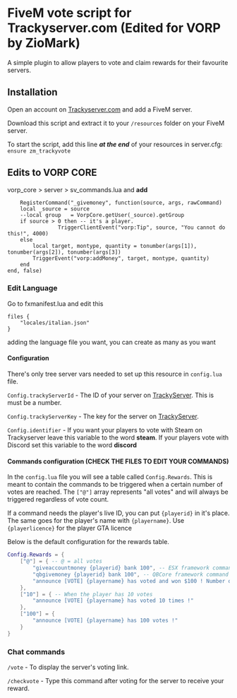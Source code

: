 # FiveM vote script for Trackyserver.com (Edited for VORP by ZioMark)

A simple plugin to allow players to vote and claim rewards for their favourite servers.

## Installation

Open an account on [Trackyserver.com](https://trackyserver.com/) and add a FiveM server.

Download this script and extract it to your `/resources` folder on your FiveM server.

To start the script, add this line ***at the end*** of your resources in server.cfg: `ensure zm_trackyvote`

## Edits to VORP CORE
 
vorp_core > server > sv_commands.lua and **add**

```
    RegisterCommand("_givemoney", function(source, args, rawCommand)
    local _source = source
    --local group   = VorpCore.getUser(_source).getGroup
    if source > 0 then -- it's a player.
                TriggerClientEvent("vorp:Tip", source, "You cannot do this!", 4000)
    else
        local target, montype, quantity = tonumber(args[1]), tonumber(args[2]), tonumber(args[3])
        TriggerEvent("vorp:addMoney", target, montype, quantity)
    end
end, false)
```

### Edit Language

Go to fxmanifest.lua and edit this

```
files {
    "locales/italian.json"
}
```

adding the language file you want, you can create as many as you want

#### Configuration

There's only tree server vars needed to set up this resource in `config.lua` file.

`Config.trackyServerId` - The ID of your server on [TrackyServer](https://www.trackyserver.com/). This is must be a number.

`Config.trackyServerKey` - The key for the server on [TrackyServer](https://www.trackyserver.com/).

`Config.identifier` - If you want your players to vote with Steam on Trackyserver leave this variable to the word **steam**. If your players vote with Discord set this variable to the word **discord**

#### Commands configuration (CHECK THE FILES TO EDIT YOUR COMMANDS)

In the `config.lua` file you will see a table called `Config.Rewards`.
This is meant to contain the commands to be triggered when a certain number of votes are reached.
The `["@"]` array represents "all votes" and will always be triggered regardless of vote count.

If a command needs the player's live ID, you can put `{playerid}` in it's place.
The same goes for the player's name with `{playername}`.
Use `{playerlicence}` for the player GTA licence

Below is the default configuration for the rewards table.
```lua
Config.Rewards = {
    ["@"] = { -- @ = all votes
        "giveaccountmoney {playerid} bank 100", -- ESX framework command (ex_extended command)
        "qbgivemoney {playerid} bank 100", -- QBCore framework command
        "announce [VOTE] {playername} has voted and won $100 ! Number of votes: {votescount}. Type /vote to vote"
    },
    ["10"] = { -- When the player has 10 votes
        "announce [VOTE] {playername} has voted 10 times !"
    },
    ["100"] = {
        "announce [VOTE] {playername} has 100 votes !"
    }
}
```

### Chat commands

`/vote` - To display the server's voting link.

`/checkvote` - Type this command after voting for the server to receive your reward.
